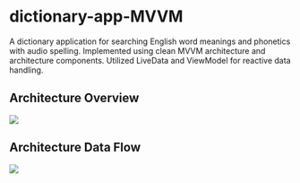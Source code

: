 # dictionary-app-MVVM
A dictionary application for searching English word meanings and phonetics with audio spelling. Implemented using clean MVVM architecture and architecture components. Utilized LiveData and ViewModel for reactive data handling.

## Architecture Overview
![](https://asikur-android-projects.s3.ap-southeast-2.amazonaws.com/dictionaryapp/flow/architectureoverview.png)

## Architecture Data Flow
[![](https://mermaid.ink/img/pako:eNptUcGKwjAQ_ZUwUAqL3YPHHARhLx4EWcGL8RCaYXfQJiVOK6X0302T1SjsnN689_KYzIxQO4MgoShGssRSjCX_YoOlLI3253KaikLZK2vGL9I_XjdVv1RWhFrXTD3xIKpqJQ6Et22IuiTt2UbxG1t3JXZ--E995CQte99zhbLJEGd5tY2Jnyuj48cphe82mQxNJC3yzflzFv6IIL7AlTAURnNW-0G39Gmwf75IYIIFNOgbTSasMM6hIK5PgQxw3qACZWef7tjtB1uDZN_hArrW5J0-SDTzl7bpJPEy0x1oWoLt?type=png)](https://mermaid.live/edit#pako:eNptUcGKwjAQ_ZUwUAqL3YPHHARhLx4EWcGL8RCaYXfQJiVOK6X0302T1SjsnN689_KYzIxQO4MgoShGssRSjCX_YoOlLI3253KaikLZK2vGL9I_XjdVv1RWhFrXTD3xIKpqJQ6Et22IuiTt2UbxG1t3JXZ--E995CQte99zhbLJEGd5tY2Jnyuj48cphe82mQxNJC3yzflzFv6IIL7AlTAURnNW-0G39Gmwf75IYIIFNOgbTSasMM6hIK5PgQxw3qACZWef7tjtB1uDZN_hArrW5J0-SDTzl7bpJPEy0x1oWoLt)



